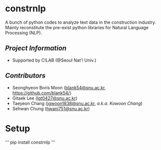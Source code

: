 # constrnlp
A bunch of python codes to analyze text data in the construction industry.  
Mainly reconstitute the pre-exist python libraries for Natural Language Processing (NLP).

## _Project Information_
- Supported by C!LAB (@Seoul Nat'l Univ.)

## _Contributors_
- Seonghyeon Boris Moon (blank54@snu.ac.kr, https://github.com/blank54/)
- Gitaek Lee (lgt0427@snu.ac.kr)
- Taeyeon Chang (jgwoon1838@snu.ac.kr, _a.k.a. Kowoon Chang_)
- Sehwan Chung (hwani751@snu.ac.kr)


# Setup
'''
pip install constrnlp
'''